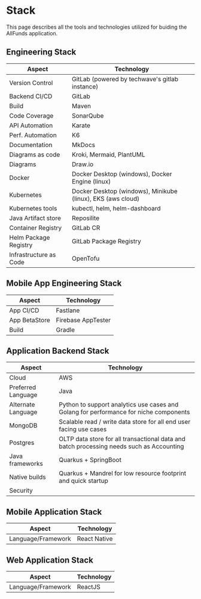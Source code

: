 # Stack

This page describes all the tools and technologies utilized for buiding the AllFunds application.

## Engineering Stack

Aspect                | Technology
----------------------|------------
Version Control       | GitLab (powered by techwave's gitlab instance) 
Backend CI/CD         | GitLab
Build                 | Maven
Code Coverage         | SonarQube
API Automation        | Karate
Perf. Automation      | K6
Documentation         | MkDocs
Diagrams as code      | Kroki, Mermaid, PlantUML
Diagrams              | Draw.io
Docker                | Docker Desktop (windows), Docker Engine (linux)
Kubernetes            | Docker Desktop (windows), Minikube (linux), EKS (aws cloud)
Kubernetes tools      | kubectl, helm, helm-dashboard
Java Artifact store   | Reposilite
Container Registry    | GitLab CR
Helm Package Registry | GitLab Package Registry
Infrastructure as Code| OpenTofu



## Mobile App Engineering Stack

Aspect                | Technology
----------------------|------------
App CI/CD             | Fastlane
App BetaStore         | Firebase AppTester
Build                 | Gradle

## Application Backend Stack

Aspect                | Technology
----------------------|------------
Cloud                 | AWS
Preferred Language    | Java
Alternate Language    | Python to support analytics use cases and Golang for performance for niche components
MongoDB               | Scalable read / write data store for all end user facing use cases
Postgres              | OLTP data store for all transactional data and batch processing needs such as Accounting 
Java frameworks       | Quarkus + SpringBoot
Native builds         | Quarkus + Mandrel for low resource footprint and quick startup
Security              | 

## Mobile Application Stack

Aspect                | Technology
----------------------|------------
Language/Framework    | React Native

## Web Application Stack

Aspect                | Technology
----------------------|------------
Language/Framework    | ReactJS
